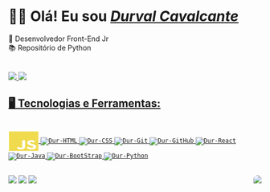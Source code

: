 <h1>👋🏼 Olá! Eu sou <a href="https://www.linkedin.com/in/durval-cavalcante"><i>Durval Cavalcante</i></a></h1>
🌱 Desenvolvedor Front-End Jr<br>
📚 Repositório de Python<br>
<br /><br />

<div aling="center">
  <a href="https://github.com/DurvalCavalcante">
  <img height="150em" src="https://github-readme-stats.vercel.app/api?username=DurvalCavalcante&show_icons=true&theme=light&include_all_commits=true&count_private=true"/>
    <img height="150em" src="https://github-readme-stats.vercel.app/api/top-langs/?username=DurvalCavalcante&layout=compact&langs_count=7&theme=light"/>
    
   ## 🖥️ Tecnologias e Ferramentas: 
</div>
     
  <div style="display: inline_block"><br>
  <code><img align="center" alt="Dur-Js" height="40" width="60" src="https://raw.githubusercontent.com/devicons/devicon/master/icons/javascript/javascript-plain.svg"></code>
  <code><img align="center" alt="Dur-HTML" height="40" width="60" src="https://cdn.jsdelivr.net/gh/devicons/devicon/icons/html5/html5-original-wordmark.svg" /></code>
  <code><img align="center" alt="Dur-CSS" height="40" width="60" src="https://cdn.jsdelivr.net/gh/devicons/devicon/icons/css3/css3-original-wordmark.svg" /></code>
  <code><img align="center" alt="Dur-Git" height="40" width="60" src="https://cdn.jsdelivr.net/gh/devicons/devicon/icons/git/git-original-wordmark.svg" /></code>
  <code><img align="center" alt="Dur-GitHub" height="40" width="60" src="https://cdn.jsdelivr.net/gh/devicons/devicon/icons/github/github-original-wordmark.svg" /></code>
  <code><img align="center" alt="Dur-React" height="40" width="60" src="https://cdn.jsdelivr.net/gh/devicons/devicon/icons/react/react-original-wordmark.svg" /></code>
  <code><img align="center" alt="Dur-Java" height="40" width="60" src="https://cdn.jsdelivr.net/gh/devicons/devicon/icons/java/java-original-wordmark.svg" /></code>
  <code><img align="center" alt="Dur-BootStrap" height="40" width="60" src="https://cdn.jsdelivr.net/gh/devicons/devicon/icons/bootstrap/bootstrap-original-wordmark.svg" /></code>
  <code><img align="center" alt="Dur-Python" height="40" width="60" src="https://cdn.jsdelivr.net/gh/devicons/devicon/icons/python/python-original-wordmark.svg" /></code>
  
  

</div>
  
  ##
  
  <div>
    <a href="mailto:durvalcavalcante00@gmail.com"><img src="https://img.shields.io/badge/Gmail-D14836?style=for-the-badge&logo=gmail&logoColor=white" target="_blank"></a>
    <a href="https://instagram.com/durval.cavalcante" target="_blank"><img src="https://img.shields.io/badge/-Instagram-%23E4405F?style=for-the-badge&logo=instagram&logoColor=white" target="_blank"></a>
       <a href="https://www.linkedin.com/in/durval-cavalcante"><img src="https://img.shields.io/badge/LinkedIn-0077B5?style=for-the-badge&logo=linkedin&logoColor=white" target="_blank"></a>
    <a href="https://gifs.alphacoders.com/gifs/view/15791"><img align="right" height="150" style="border-radius:100px" src="https://giffiles.alphacoders.com/157/15791.gif"></a> 
    
  </div>
